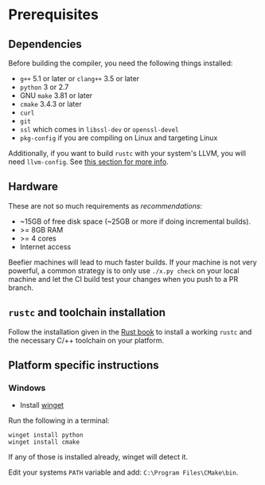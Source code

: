# Prerequisites

## Dependencies

Before building the compiler, you need the following things installed:

* `g++` 5.1 or later or `clang++` 3.5 or later
* `python` 3 or 2.7
* GNU `make` 3.81 or later
* `cmake` 3.4.3 or later
* `curl`
* `git`
* `ssl` which comes in `libssl-dev` or `openssl-devel`
* `pkg-config` if you are compiling on Linux and targeting Linux

Additionally, if you want to build `rustc` with your system's LLVM, you will
need `llvm-config`. See [this section for more info][sysllvm].

[sysllvm]: ./suggested.md#building-with-system-llvm

## Hardware

These are not so much requirements as _recommendations_:

* ~15GB of free disk space (~25GB or more if doing incremental builds).
* \>= 8GB RAM
* \>= 4 cores
* Internet access

Beefier machines will lead to much faster builds. If your machine is not very
powerful, a common strategy is to only use `./x.py check` on your local machine
and let the CI build test your changes when you push to a PR branch.

## `rustc` and toolchain installation

Follow the installation given in the [Rust book][install] to install a working
`rustc` and the necessary C/++ toolchain on your platform.

[install]: https://doc.rust-lang.org/book/ch01-01-installation.html

## Platform specific instructions

### Windows

* Install [winget](https://github.com/microsoft/winget-cli)

Run the following in a terminal:

```
winget install python
winget install cmake
```

If any of those is installed already, winget will detect it.

Edit your systems `PATH` variable and add: `C:\Program Files\CMake\bin`.
